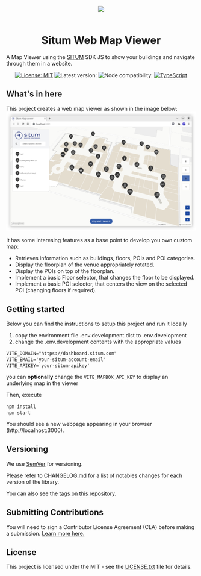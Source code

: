 <p align="center"> <img width="233" src="https://situm.com/wp-content/themes/situm/img/logo-situm.svg" style="margin-bottom:1rem" /> <h1 align="center">Situm Web Map Viewer</h1> </p>

<p align="center" style="text-align:center">

A Map Viewer using the [SITUM](https://www.situm.com/) SDK JS to show your buildings and navigate through them in a website.

</p>

<div align="center" style="text-align:center">

[![License: MIT](https://img.shields.io/badge/License-MIT-blue.svg)](https://opensource.org/licenses/MIT)
![Latest version:](https://img.shields.io/npm/v/@situm/sdk-js/latest)
![Node compatibility:](https://img.shields.io/node/v/@situm/sdk-js)
[![TypeScript](https://badges.frapsoft.com/typescript/code/typescript.svg?v=101)](https://github.com/ellerbrock/typescript-badges/)

</div>

## What's in here

This project creates a web map viewer as shown in the image below:
![](./docs/assets/map-viewer-preview.png)

It has some interesing features as a base point to develop you own custom map:

- Retrieves information such as buildings, floors, POIs and POI categories.
- Display the floorplan of the venue appropriately rotated.
- Display the POIs on top of the floorplan.
- Implement a basic Floor selector, that changes the floor to be displayed.
- Implement a basic POI selector, that centers the view on the selected POI (changing floors if required).

## Getting started

Below you can find the instructions to setup this project and run it locally

1. copy the environment file .env.development.dist to .env.development
2. change the .env.development contents with the appropriate values

```
VITE_DOMAIN="https://dashboard.situm.com"
VITE_EMAIL='your-situm-account-email'
VITE_APIKEY='your-situm-apikey'
```

you can **optionally** change the `VITE_MAPBOX_API_KEY` to display an underlying map in the viewer

Then, execute

```
npm install
npm start
```

You should see a new webpage appearing in your browser (http://localhost:3000).

## Versioning

We use [SemVer](http://semver.org/) for versioning.

Please refer to [CHANGELOG.md](CHANGELOG.md) for a list of notables changes for each version of the library.

You can also see the [tags on this repository](https://github.com/situmtech/situm-sdk-js/tags).

## Submitting Contributions

You will need to sign a Contributor License Agreement (CLA) before making a submission. [Learn more here.](https://situm.com/contributions/)

## License

This project is licensed under the MIT - see the [LICENSE.txt](LICENSE.txt) file for details.

